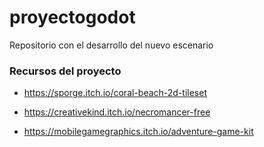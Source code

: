 # proyectogodot

Repositorio con el desarrollo del nuevo escenario


### Recursos del proyecto

- https://sporge.itch.io/coral-beach-2d-tileset

- https://creativekind.itch.io/necromancer-free

- https://mobilegamegraphics.itch.io/adventure-game-kit
